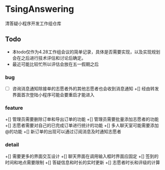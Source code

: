 # TsingAnswering
清答疑小程序开发工作组仓库

## Todo

- 本todo仅作为4.28工作组会议的简单记录，具体是否需要实现，以及实现规划会在之后进行技术评估和讨论后确定。
- 最近可能比较忙所以评估会放在五一假期之后

### bug

- [ ] 咨询消息通知除接单的志愿者外的其他志愿者也会收到消息通知
+[] 经由转发界面首次登陆小程序可能会要重启才能进入

### feature

+[] 管理员需要删除订单和导出订单的功能
+[] 管理员需要批量添加志愿者的功能
+[] 志愿者需要对自己的已完成订单进行统计的功能
+[] 多人聊天室可能需要添加@的功能
+[] 新订单的出现可以通过订阅消息及时通知志愿者

### detail

+[] 需要更多的界面交互设计
+[] 聊天界面在调用输入框时界面应固定
+[] 签到的时间和地点需要限制
+[] 答疑信息和时长的实时更新
+[] 志愿者时长和评级的计算
